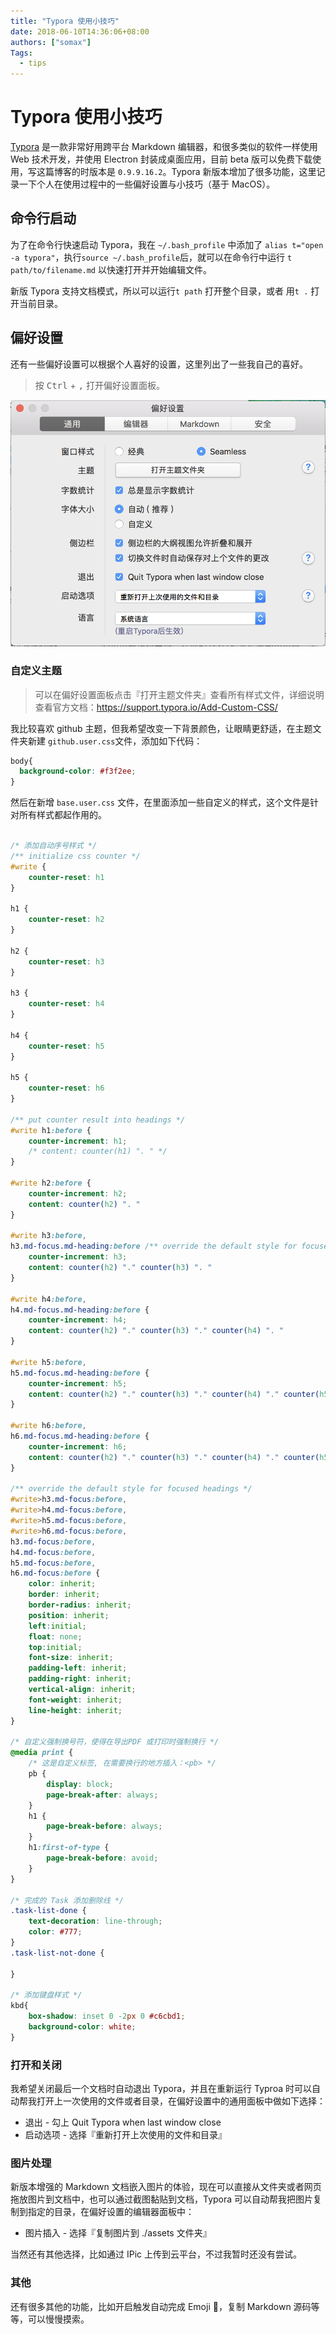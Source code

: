 ```yaml
---
title: "Typora 使用小技巧"
date: 2018-06-10T14:36:06+08:00
authors: ["somax"]
Tags:
  - tips
---
```


# Typora 使用小技巧

[Typora](https://typora.io) 是一款非常好用跨平台 Markdown 编辑器，和很多类似的软件一样使用 Web 技术开发，并使用 Electron 封装成桌面应用，目前 beta 版可以免费下载使用，写这篇博客的时版本是 `0.9.9.16.2`。Typora 新版本增加了很多功能，这里记录一下个人在使用过程中的一些偏好设置与小技巧（基于 MacOS）。



## 命令行启动

为了在命令行快速启动 Typora，我在 `~/.bash_profile` 中添加了  `alias t="open -a typora"`，执行`source ~/.bash_profile`后，就可以在命令行中运行 `t path/to/filename.md` 以快速打开并开始编辑文件。

新版 Typora 支持文档模式，所以可以运行`t path` 打开整个目录，或者 用`t .` 打开当前目录。



## 偏好设置

还有一些偏好设置可以根据个人喜好的设置，这里列出了一些我自己的喜好。

> 按 <kbd>Ctrl</kbd> + <kbd>,</kbd> 打开偏好设置面板。

![image-20180610160446669](assets/image-20180610160446669.png)

### 自定义主题

> 可以在偏好设置面板点击『打开主题文件夹』查看所有样式文件，详细说明查看官方文档：https://support.typora.io/Add-Custom-CSS/

我比较喜欢 github 主题，但我希望改变一下背景颜色，让眼睛更舒适，在主题文件夹新建 `github.user.css`文件，添加如下代码：

```css
body{
  background-color: #f3f2ee;
}
```



然后在新增 `base.user.css` 文件，在里面添加一些自定义的样式，这个文件是针对所有样式都起作用的。

```CSS

/* 添加自动序号样式 */
/** initialize css counter */
#write {
    counter-reset: h1
}

h1 {
    counter-reset: h2
}

h2 {
    counter-reset: h3
}

h3 {
    counter-reset: h4
}

h4 {
    counter-reset: h5
}

h5 {
    counter-reset: h6
}

/** put counter result into headings */
#write h1:before {
    counter-increment: h1;
    /* content: counter(h1) ". " */
}

#write h2:before {
    counter-increment: h2;
    content: counter(h2) ". "
}

#write h3:before,
h3.md-focus.md-heading:before /** override the default style for focused headings */ {
    counter-increment: h3;
    content: counter(h2) "." counter(h3) ". "
}

#write h4:before,
h4.md-focus.md-heading:before {
    counter-increment: h4;
    content: counter(h2) "." counter(h3) "." counter(h4) ". "
}

#write h5:before,
h5.md-focus.md-heading:before {
    counter-increment: h5;
    content: counter(h2) "." counter(h3) "." counter(h4) "." counter(h5) ". "
}

#write h6:before,
h6.md-focus.md-heading:before {
    counter-increment: h6;
    content: counter(h2) "." counter(h3) "." counter(h4) "." counter(h5) "." counter(h6) ". "
}

/** override the default style for focused headings */
#write>h3.md-focus:before,
#write>h4.md-focus:before,
#write>h5.md-focus:before,
#write>h6.md-focus:before,
h3.md-focus:before,
h4.md-focus:before,
h5.md-focus:before,
h6.md-focus:before {
    color: inherit;
    border: inherit;
    border-radius: inherit;
    position: inherit;
    left:initial;
    float: none;
    top:initial;
    font-size: inherit;
    padding-left: inherit;
    padding-right: inherit;
    vertical-align: inherit;
    font-weight: inherit;
    line-height: inherit;
}

/* 自定义强制换号符，使得在导出PDF 或打印时强制换行 */
@media print {
    /* 这是自定义标签, 在需要换行的地方插入：<pb> */
    pb {
        display: block;
        page-break-after: always;
    }
    h1 {
        page-break-before: always;
    }
    h1:first-of-type {
        page-break-before: avoid;
    }
}	

/* 完成的 Task 添加删除线 */
.task-list-done {
    text-decoration: line-through;
    color: #777;
}
.task-list-not-done {

}

/* 添加键盘样式 */
kbd{
    box-shadow: inset 0 -2px 0 #c6cbd1;
    background-color: white;
}
```



### 打开和关闭

我希望关闭最后一个文档时自动退出 Typora，并且在重新运行 Typroa 时可以自动帮我打开上一次使用的文件或者目录，在偏好设置中的通用面板中做如下选择：

- 退出 - 勾上 Quit Typora when last window close
- 启动选项 - 选择『重新打开上次使用的文件和目录』



### 图片处理

新版本增强的 Markdown 文档嵌入图片的体验，现在可以直接从文件夹或者网页拖放图片到文档中，也可以通过截图黏贴到文档，Typora 可以自动帮我把图片复制到指定的目录，在偏好设置的编辑器面板中：

- 图片插入 - 选择『复制图片到 ./assets 文件夹』

当然还有其他选择，比如通过 IPic 上传到云平台，不过我暂时还没有尝试。



### 其他

还有很多其他的功能，比如开启触发自动完成 Emoji :rocket:，复制 Markdown 源码等等，可以慢慢摸索。